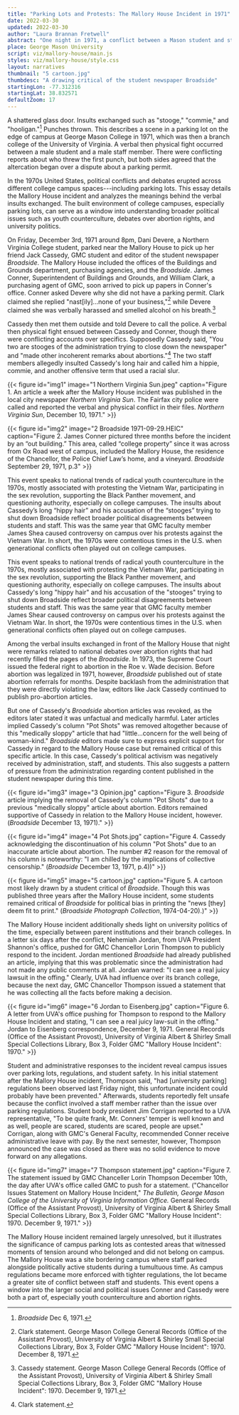 ```yaml
---
title: "Parking Lots and Protests: The Mallory House Incident in 1971"
date: 2022-03-30
updated: 2022-03-30
author: "Laura Brannan Fretwell"
abstract: "One night in 1971, a conflict between a Mason student and staff member in a parking lot bordering campus revealed larger political issues in the United States around censorship, abortion rights, and university politics."
place: George Mason University
script: viz/mallory-house/main.js
styles: viz/mallory-house/style.css
layout: narratives
thumbnail: "5 cartoon.jpg"
thumbdesc: "A drawing critical of the student newspaper Broadside"
startingLon: -77.312316
startingLat: 38.832571
defaultZoom: 17
---
```


<span class="notation" data-id="1" data-zoom="17" data-lat="38.832571" data-lon="-77.312316">A shattered glass door.</span> Insults exchanged such as "stooge," "commie," and "hooligan."[^1] Punches thrown. This describes a scene in a parking lot on the edge of campus at George Mason College in 1971, which was then a branch college of the University of Virginia. A verbal then physical fight occurred between a male student and a male staff member. There were conflicting reports about who threw the first punch, but both sides agreed that the altercation began over a dispute about a parking permit.

[^1]: *Broadside* Dec 6, 1971.

In the 1970s United States, political conflicts and debates erupted across different college campus spaces---<span class="notation" data-id="1" data-zoom="18" data-lat="38.833660" data-lon="-77.314902">including parking lots.</span> This essay details the Mallory House incident and analyzes the meanings behind the verbal insults exchanged. The built environment of college campuses, especially parking lots, can serve as a window into understanding broader political issues such as youth counterculture, debates over abortion rights, and university politics. 

On Friday, December 3rd, 1971 around 8pm, Dani Devere, a Northern Virginia College student, parked near the Mallory House to pick up her friend Jack Cassedy, GMC student and editor of the student newspaper *Broadside*. The <span class="notation" data-id="1" data-zoom="18" data-lat="38.833327" data-lon="-77.314516">Mallory House</span> included the offices of the Buildings and Grounds department, purchasing agencies, and the *Broadside*. James Conner, Superintendent of Buildings and Grounds, and William Clark, a purchasing agent of GMC, soon arrived to pick up papers in Conner's office. Conner asked Devere why she did not have a parking permit. Clark claimed she replied "nast[ily]...none of your business,"[^2] while Devere claimed she was verbally harassed and smelled alcohol on his breath.[^3]

[^2]: Clark statement. George Mason College General Records (Office of the Assistant Provost), University of Virginia Albert & Shirley Small Special Collections Library, Box 3, Folder GMC "Mallory House Incident": 1970. December 8, 1971.

[^3]: Cassedy statement. George Mason College General Records (Office of the Assistant Provost), University of Virginia Albert & Shirley Small Special Collections Library, Box 3, Folder GMC "Mallory House Incident": 1970. December 9, 1971.

Cassedy then met them outside and told Devere to call the police. A verbal then physical fight ensued between Cassedy and Conner, though there were conflicting accounts over specifics. Supposedly Cassedy said, "You two are stooges of the administration trying to close down the newspaper" and "made other incoherent remarks about abortions."[^4] The two staff members allegedly insulted Cassedy's long hair and called him a hippie, commie, and another offensive term that used a racial slur.

[^4]: Clark statement.

{{< figure id="img1" image="1 Northern Virginia Sun.jpeg" caption="Figure 1. An article a week after the Mallory House incident was published in the local city newspaper *Northern Virginia Sun*. The Fairfax city police were called and reported the verbal and physical conflict in their files. *Northern Virginia Sun*, December 10, 1971." >}}

{{< figure id="img2" image="2 Broadside 1971-09-29.HEIC" caption="Figure 2. James Conner pictured three months before the incident by an “out building.” This area, called “college property” since it was across from Ox Road west of campus, included the Mallory House, the residence of the Chancellor, the Police Chief Law’s home, and a vineyard. *Broadside* September 29, 1971, p.3" >}}

This event speaks to national trends of radical youth counterculture in the 1970s, mostly associated with protesting the Vietnam War, participating in the sex revolution, supporting the Black Panther movement, and questioning authority, especially on college campuses. The insults about Cassedy’s long “hippy hair” and his accusation of the “stooges” trying to shut down Broadside reflect broader political disagreements between students and staff. This was the same year that GMC faculty member James Shea caused controversy on campus over his protests against the Vietnam War. In short, the 1970s were contentious times in the U.S. when generational conflicts often played out on college campuses.

This event speaks to national trends of radical youth counterculture in the 1970s, mostly associated with protesting the Vietnam War, participating in the sex revolution, supporting the Black Panther movement, and questioning authority, especially on college campuses. The insults about Cassedy's long "hippy hair" and his accusation of the "stooges" trying to shut down Broadside reflect broader political disagreements between students and staff. This was the same year that GMC faculty member James Shear caused controversy on campus over his protests against the Vietnam War. In short, the 1970s were contentious times in the U.S. when generational conflicts often played out on college campuses.

Among the verbal insults exchanged in front of the Mallory House that night were remarks related to national debates over abortion rights that had recently filled the pages of the *Broadside*. In 1973, the Supreme Court issued the federal right to abortion in the Roe v. Wade decision. Before abortion was legalized in 1971, however, *Broadside* published out of state abortion referrals for months. Despite backlash from the administration that they were directly violating the law, editors like Jack Cassedy continued to publish pro-abortion articles. 

But one of Cassedy's *Broadside* abortion articles was revoked, as the editors later stated it was unfactual and medically harmful. Later articles implied Cassedy's column "Pot Shots" was removed altogether because of this "medically sloppy" article that had "little...concern for the well being of woman-kind." *Broadside* editors made sure to express explicit support for Cassedy in regard to the Mallory House case but remained critical of this specific article. In this case, Cassedy's political activism was negatively received by administration, staff, and students. This also suggests a pattern of pressure from the administration regarding content published in the student newspaper during this time. 

{{< figure id="img3" image="3 Opinion.jpg" caption="Figure 3. *Broadside* article implying the removal of Cassedy's column \"Pot Shots\" due to a previous \"medically sloppy\" article about abortion. Editors remained supportive of Cassedy in relation to the Mallory House incident, however. (*Broadside* December 13, 1971)." >}}

{{< figure id="img4" image="4 Pot Shots.jpg" caption="Figure 4. Cassedy acknowledging the discontinuation of his column \"Pot Shots\" due to an inaccurate article about abortion. The number #2 reason for the removal of his column is noteworthy: \"I am chilled by the implications of collective censorship.\" (*Broadside* December 13, 1971, p.4))" >}}

{{< figure id="img5" image="5 cartoon.jpg" caption="Figure 5. A cartoon most likely drawn by a student critical of *Broadside*. Though this was published three years after the Mallory House incident, some students remained critical of *Broadside* for political bias in printing the \"news [they] deem fit to print.\"  (*Broadside Photograph Collection*, 1974-04-20).)" >}}

The Mallory House incident additionally sheds light on university politics of the time, especially between parent institutions and their branch colleges. In a letter six days after the conflict, Nehemiah Jordan, from UVA President Shannon's office, pushed for GMC Chancellor Lorin Thompson to publicly respond to the incident. Jordan mentioned *Broadside* had already published an article, implying that this was problematic since the administration had not made any public comments at all. Jordan warned: "I can see a real juicy lawsuit in the offing." Clearly, UVA had influence over its branch college, because the next day, GMC Chancellor Thompson issued a statement that he was collecting all the facts before making a decision.

{{< figure id="img6" image="6 Jordan to Eisenberg.jpg" caption="Figure 6. A letter from UVA's office pushing for Thompson to respond to the Mallory House Incident and stating, \"I can see a real juicy law-suit in the offing.\" Jordan to Eisenberg correspondence, December 9, 1971. General Records (Office of the Assistant Provost), University of Virginia Albert & Shirley Small Special Collections Library, Box 3, Folder GMC \"Mallory House Incident\": 1970." >}}

Student and administrative responses to the incident reveal campus issues over parking lots, regulations, and student safety. In his initial statement after the Mallory House incident, Thompson said, "had [university parking] regulations been observed last Friday night, this unfortunate incident could probably have been prevented." Afterwards, students reportedly felt unsafe because the conflict involved a staff member rather than the issue over parking regulations. Student body president Jim Corrigan reported to a UVA representative, "To be quite frank, Mr. Conners' temper is well known and as well, people are scared, students are scared, people are upset." Corrigan, along with GMC's General Faculty, recommended Conner receive administrative leave with pay. By the next semester, however, Thompson announced the case was closed as there was no solid evidence to move forward on any allegations.

{{< figure id="img7" image="7 Thompson statement.jpg" caption="Figure 7. The statement issued by GMC Chanceller Lorin Thompson December 10th, the day after UVA's office called GMC to push for a statement. (\"Chancellor Issues Statement on Mallory House Incident,\" *The Bulletin, George Mason College of the University of Virginia Information Office.* General Records (Office of the Assistant Provost), University of Virginia Albert & Shirley Small Special Collections Library, Box 3, Folder GMC \"Mallory House Incident\": 1970. December 9, 1971." >}}

The Mallory House incident remained largely unresolved, but it illustrates the significance of campus parking lots as contested areas that witnessed moments of tension around who belonged and did not belong on campus. <span class="notation" data-id="1" data-zoom="17" data-lat="38.832454" data-lon="-77.311801">The Mallory House was a site bordering campus</span> where staff parked alongside politically active students during a tumultuous time. As campus regulations became more enforced with tighter regulations, the lot became a greater site of conflict between staff and students. This event opens a window into the larger social and political issues Conner and Cassedy were both a part of, especially youth counterculture and abortion rights. 
